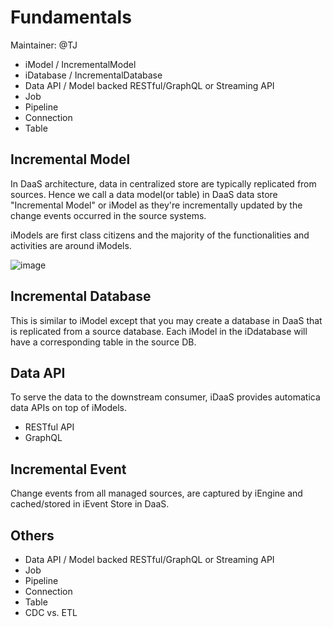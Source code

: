 # Fundamentals

Maintainer: @TJ

- iModel / IncrementalModel
- iDatabase / IncrementalDatabase
- Data API / Model backed RESTful/GraphQL or Streaming API
- Job
- Pipeline
- Connection
- Table


## Incremental Model

In DaaS architecture, data in centralized store are typically replicated from sources. Hence  we call a data model(or table) in DaaS data store "Incremental Model" or iModel as they're incrementally updated by the change events occurred in the source systems. 

iModels are first class citizens and the majority of the functionalities and activities are around iModels. 


![image](https://user-images.githubusercontent.com/1950232/151934068-2527c288-69b2-494b-b58c-ebea631d6326.png)


## Incremental Database

This is similar to iModel except that you may create a database in DaaS that is replicated from a source database. Each iModel in the iDdatabase will have a corresponding table in the source DB. 


## Data API

To serve the data to the downstream consumer, iDaaS provides automatica data APIs on top of iModels. 

- RESTful API
- GraphQL

## Incremental Event
Change events from all managed sources, are captured by iEngine and cached/stored in iEvent Store in DaaS. 




## Others
- Data API / Model backed RESTful/GraphQL or Streaming API
- Job
- Pipeline
- Connection
- Table
- CDC vs. ETL


